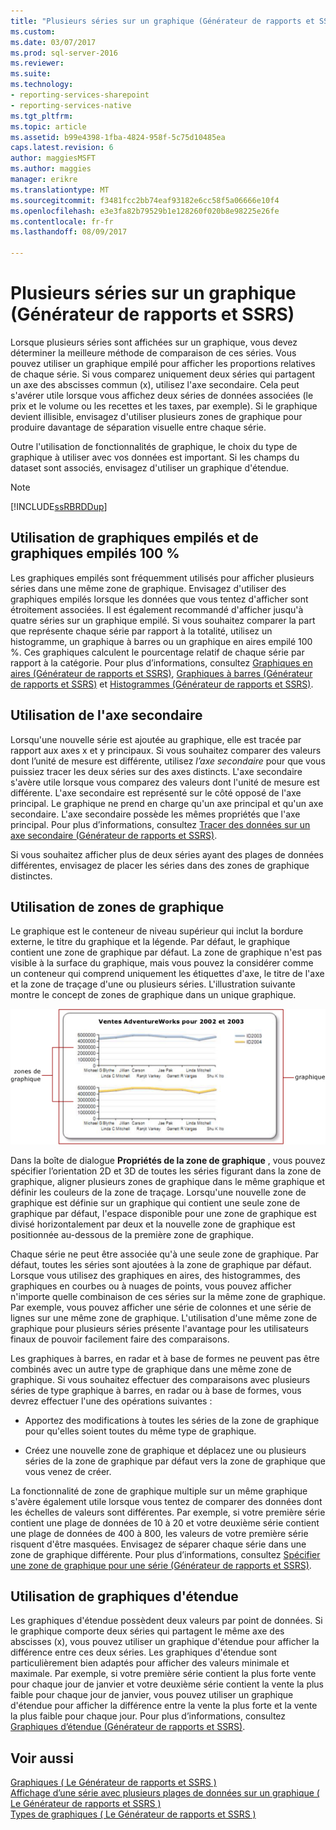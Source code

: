 ```yaml
---
title: "Plusieurs séries sur un graphique (Générateur de rapports et SSRS) | Documents Microsoft"
ms.custom: 
ms.date: 03/07/2017
ms.prod: sql-server-2016
ms.reviewer: 
ms.suite: 
ms.technology:
- reporting-services-sharepoint
- reporting-services-native
ms.tgt_pltfrm: 
ms.topic: article
ms.assetid: b99e4398-1fba-4824-958f-5c75d10485ea
caps.latest.revision: 6
author: maggiesMSFT
ms.author: maggies
manager: erikre
ms.translationtype: MT
ms.sourcegitcommit: f3481fcc2bb74eaf93182e6cc58f5a06666e10f4
ms.openlocfilehash: e3e3fa82b79529b1e128260f020b8e98225e26fe
ms.contentlocale: fr-fr
ms.lasthandoff: 08/09/2017

---
```

# <a name="multiple-series-on-a-chart-report-builder-and-ssrs"></a>Plusieurs séries sur un graphique (Générateur de rapports et SSRS)
  Lorsque plusieurs séries sont affichées sur un graphique, vous devez déterminer la meilleure méthode de comparaison de ces séries. Vous pouvez utiliser un graphique empilé pour afficher les proportions relatives de chaque série. Si vous comparez uniquement deux séries qui partagent un axe des abscisses commun (x), utilisez l'axe secondaire. Cela peut s'avérer utile lorsque vous affichez deux séries de données associées (le prix et le volume ou les recettes et les taxes, par exemple). Si le graphique devient illisible, envisagez d'utiliser plusieurs zones de graphique pour produire davantage de séparation visuelle entre chaque série.  
  
 Outre l'utilisation de fonctionnalités de graphique, le choix du type de graphique à utiliser avec vos données est important. Si les champs du dataset sont associés, envisagez d'utiliser un graphique d'étendue.  
  
> [!NOTE]  
>  [!INCLUDE[ssRBRDDup](../../includes/ssrbrddup-md.md)]  
  
## <a name="using-stacked-and-100-stacked-charts"></a>Utilisation de graphiques empilés et de graphiques empilés 100 %  
 Les graphiques empilés sont fréquemment utilisés pour afficher plusieurs séries dans une même zone de graphique. Envisagez d'utiliser des graphiques empilés lorsque les données que vous tentez d'afficher sont étroitement associées. Il est également recommandé d'afficher jusqu'à quatre séries sur un graphique empilé. Si vous souhaitez comparer la part que représente chaque série par rapport à la totalité, utilisez un histogramme, un graphique à barres ou un graphique en aires empilé 100 %. Ces graphiques calculent le pourcentage relatif de chaque série par rapport à la catégorie. Pour plus d’informations, consultez [Graphiques en aires &#40;Générateur de rapports et SSRS&#41;](../../reporting-services/report-design/area-charts-report-builder-and-ssrs.md), [Graphiques à barres &#40;Générateur de rapports et SSRS&#41;](../../reporting-services/report-design/bar-charts-report-builder-and-ssrs.md) et [Histogrammes &#40;Générateur de rapports et SSRS&#41;](../../reporting-services/report-design/column-charts-report-builder-and-ssrs.md).  
  
## <a name="using-the-secondary-axis"></a>Utilisation de l'axe secondaire  
 Lorsqu'une nouvelle série est ajoutée au graphique, elle est tracée par rapport aux axes x et y principaux. Si vous souhaitez comparer des valeurs dont l’unité de mesure est différente, utilisez *l’axe secondaire* pour que vous puissiez tracer les deux séries sur des axes distincts. L'axe secondaire s'avère utile lorsque vous comparez des valeurs dont l'unité de mesure est différente. L'axe secondaire est représenté sur le côté opposé de l'axe principal. Le graphique ne prend en charge qu'un axe principal et qu'un axe secondaire. L'axe secondaire possède les mêmes propriétés que l'axe principal. Pour plus d’informations, consultez [Tracer des données sur un axe secondaire &#40;Générateur de rapports et SSRS&#41;](../../reporting-services/report-design/plot-data-on-a-secondary-axis-report-builder-and-ssrs.md).  
  
 Si vous souhaitez afficher plus de deux séries ayant des plages de données différentes, envisagez de placer les séries dans des zones de graphique distinctes.  
  
## <a name="using-chart-areas"></a>Utilisation de zones de graphique  
 Le graphique est le conteneur de niveau supérieur qui inclut la bordure externe, le titre du graphique et la légende. Par défaut, le graphique contient une zone de graphique par défaut. La zone de graphique n'est pas visible à la surface du graphique, mais vous pouvez la considérer comme un conteneur qui comprend uniquement les étiquettes d'axe, le titre de l'axe et la zone de traçage d'une ou plusieurs séries. L'illustration suivante montre le concept de zones de graphique dans un unique graphique.  
  
 ![Affiche un diagramme d’une zone de graphique](../../reporting-services/report-design/media/chartareasdiagram.gif "montre le schéma d’une zone de graphique")  
  
 Dans la boîte de dialogue **Propriétés de la zone de graphique** , vous pouvez spécifier l’orientation 2D et 3D de toutes les séries figurant dans la zone de graphique, aligner plusieurs zones de graphique dans le même graphique et définir les couleurs de la zone de traçage. Lorsqu'une nouvelle zone de graphique est définie sur un graphique qui contient une seule zone de graphique par défaut, l'espace disponible pour une zone de graphique est divisé horizontalement par deux et la nouvelle zone de graphique est positionnée au-dessous de la première zone de graphique.  
  
 Chaque série ne peut être associée qu'à une seule zone de graphique. Par défaut, toutes les séries sont ajoutées à la zone de graphique par défaut. Lorsque vous utilisez des graphiques en aires, des histogrammes, des graphiques en courbes ou à nuages de points, vous pouvez afficher n'importe quelle combinaison de ces séries sur la même zone de graphique. Par exemple, vous pouvez afficher une série de colonnes et une série de lignes sur une même zone de graphique. L'utilisation d'une même zone de graphique pour plusieurs séries présente l'avantage pour les utilisateurs finaux de pouvoir facilement faire des comparaisons.  
  
 Les graphiques à barres, en radar et à base de formes ne peuvent pas être combinés avec un autre type de graphique dans une même zone de graphique. Si vous souhaitez effectuer des comparaisons avec plusieurs séries de type graphique à barres, en radar ou à base de formes, vous devrez effectuer l'une des opérations suivantes :  
  
-   Apportez des modifications à toutes les séries de la zone de graphique pour qu'elles soient toutes du même type de graphique.  
  
-   Créez une nouvelle zone de graphique et déplacez une ou plusieurs séries de la zone de graphique par défaut vers la zone de graphique que vous venez de créer.  
  
 La fonctionnalité de zone de graphique multiple sur un même graphique s'avère également utile lorsque vous tentez de comparer des données dont les échelles de valeurs sont différentes. Par exemple, si votre première série contient une plage de données de 10 à 20 et votre deuxième série contient une plage de données de 400 à 800, les valeurs de votre première série risquent d'être masquées. Envisagez de séparer chaque série dans une zone de graphique différente. Pour plus d’informations, consultez [Spécifier une zone de graphique pour une série &#40;Générateur de rapports et SSRS&#41;](../../reporting-services/report-design/specify-a-chart-area-for-a-series-report-builder-and-ssrs.md).  
  
## <a name="using-range-charts"></a>Utilisation de graphiques d'étendue  
 Les graphiques d'étendue possèdent deux valeurs par point de données. Si le graphique comporte deux séries qui partagent le même axe des abscisses (x), vous pouvez utiliser un graphique d'étendue pour afficher la différence entre ces deux séries. Les graphiques d'étendue sont particulièrement bien adaptés pour afficher des valeurs minimale et maximale. Par exemple, si votre première série contient la plus forte vente pour chaque jour de janvier et votre deuxième série contient la vente la plus faible pour chaque jour de janvier, vous pouvez utiliser un graphique d'étendue pour afficher la différence entre la vente la plus forte et la vente la plus faible pour chaque jour. Pour plus d’informations, consultez [Graphiques d’étendue &#40;Générateur de rapports et SSRS&#41;](../../reporting-services/report-design/range-charts-report-builder-and-ssrs.md).  
  
## <a name="see-also"></a>Voir aussi  
 [Graphiques &#40; Le Générateur de rapports et SSRS &#41;](../../reporting-services/report-design/charts-report-builder-and-ssrs.md)   
 [Affichage d’une série avec plusieurs plages de données sur un graphique &#40; Le Générateur de rapports et SSRS &#41;](../../reporting-services/report-design/displaying-a-series-with-multiple-data-ranges-on-a-chart.md)   
 [Types de graphiques &#40; Le Générateur de rapports et SSRS &#41;](../../reporting-services/report-design/chart-types-report-builder-and-ssrs.md)  
  
  
